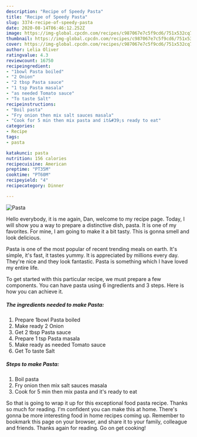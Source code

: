 ```yaml
---
description: "Recipe of Speedy Pasta"
title: "Recipe of Speedy Pasta"
slug: 3374-recipe-of-speedy-pasta
date: 2020-08-14T06:46:12.252Z
image: https://img-global.cpcdn.com/recipes/c987067e7c5f9cd6/751x532cq70/pasta-recipe-main-photo.jpg
thumbnail: https://img-global.cpcdn.com/recipes/c987067e7c5f9cd6/751x532cq70/pasta-recipe-main-photo.jpg
cover: https://img-global.cpcdn.com/recipes/c987067e7c5f9cd6/751x532cq70/pasta-recipe-main-photo.jpg
author: Lelia Oliver
ratingvalue: 4.3
reviewcount: 16750
recipeingredient:
- "1bowl Pasta boiled"
- "2 Onion"
- "2 tbsp Pasta sauce"
- "1 tsp Pasta masala"
- "as needed Tomato sauce"
- "To taste Salt"
recipeinstructions:
- "Boil pasta"
- "Fry onion then mix salt sauces masala"
- "Cook for 5 min then mix pasta and it&#39;s ready to eat"
categories:
- Recipe
tags:
- pasta

katakunci: pasta 
nutrition: 156 calories
recipecuisine: American
preptime: "PT35M"
cooktime: "PT60M"
recipeyield: "4"
recipecategory: Dinner

---
```



![Pasta](https://img-global.cpcdn.com/recipes/c987067e7c5f9cd6/751x532cq70/pasta-recipe-main-photo.jpg)

Hello everybody, it is me again, Dan, welcome to my recipe page. Today, I will show you a way to prepare a distinctive dish, pasta. It is one of my favorites. For mine, I am going to make it a bit tasty. This is gonna smell and look delicious.

Pasta is one of the most popular of recent trending meals on earth. It's simple, it's fast, it tastes yummy. It is appreciated by millions every day. They're nice and they look fantastic. Pasta is something which I have loved my entire life.




To get started with this particular recipe, we must prepare a few components. You can have pasta using 6 ingredients and 3 steps. Here is how you can achieve it.

<!--inarticleads1-->

##### The ingredients needed to make Pasta:

1. Prepare 1bowl Pasta boiled
1. Make ready 2 Onion
1. Get 2 tbsp Pasta sauce
1. Prepare 1 tsp Pasta masala
1. Make ready as needed Tomato sauce
1. Get To taste Salt




<!--inarticleads2-->

##### Steps to make Pasta:

1. Boil pasta
1. Fry onion then mix salt sauces masala
1. Cook for 5 min then mix pasta and it&#39;s ready to eat




So that is going to wrap it up for this exceptional food pasta recipe. Thanks so much for reading. I'm confident you can make this at home. There's gonna be more interesting food in home recipes coming up. Remember to bookmark this page on your browser, and share it to your family, colleague and friends. Thanks again for reading. Go on get cooking!
